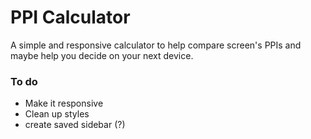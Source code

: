 # PPI Calculator

A simple and responsive calculator to help compare screen's PPIs and maybe help you decide on your next device.

### To do
- Make it responsive
- Clean up styles
- create saved sidebar (?)

